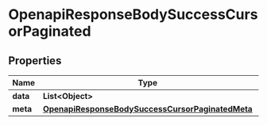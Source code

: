 

# OpenapiResponseBodySuccessCursorPaginated


## Properties

| Name | Type | Description | Notes |
|------------ | ------------- | ------------- | -------------|
|**data** | **List&lt;Object&gt;** |  |  [optional] |
|**meta** | [**OpenapiResponseBodySuccessCursorPaginatedMeta**](OpenapiResponseBodySuccessCursorPaginatedMeta.md) |  |  [optional] |



